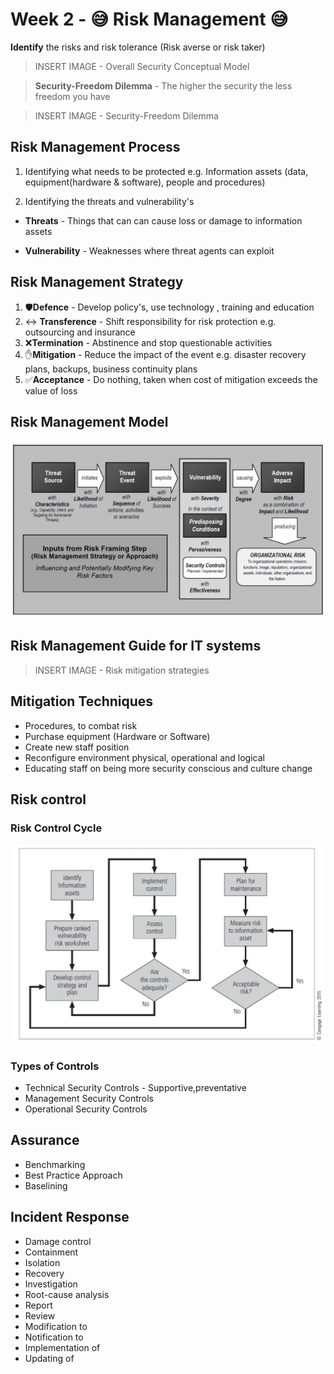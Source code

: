 # Week 2 - 😅 Risk Management 😅

**Identify** the risks and risk tolerance (Risk averse or risk taker)

> INSERT IMAGE - Overall Security Conceptual Model

> **Security-Freedom Dilemma** - The higher the security the less freedom you have

> INSERT IMAGE - Security-Freedom Dilemma

## Risk Management Process

1. Identifying what needs to be protected e.g. Information assets (data, equipment(hardware & software), people and procedures)

2. Identifying the threats and vulnerability's

- **Threats** - Things that can can cause loss or damage to information assets

- **Vulnerability** - Weaknesses where threat agents can exploit

## Risk Management Strategy

1. 🛡️**Defence** - Develop policy's, use technology , training and education
2. ↔️ **Transference** - Shift responsibility for risk protection e.g. outsourcing and insurance
3. ❌**Termination** - Abstinence and stop questionable activities
4. ✋**Mitigation** - Reduce the impact of the event e.g. disaster recovery plans, backups, business continuity plans
5. ✅**Acceptance** - Do nothing, taken when cost of mitigation exceeds the value of loss

## Risk Management Model

![risk-model](images/risk-model.png)

## Risk Management Guide for IT systems

> INSERT IMAGE - Risk mitigation strategies

## Mitigation Techniques

- Procedures, to combat risk
- Purchase equipment (Hardware or Software)
- Create new staff position
- Reconfigure environment physical, operational and logical
- Educating staff on being more security conscious and culture change

## Risk control

### Risk Control Cycle

![risk-control](images/risk-control.png)

### Types of Controls

- Technical Security Controls - Supportive,preventative
- Management Security Controls
- Operational Security Controls

## Assurance

- Benchmarking
- Best Practice Approach
- Baselining

## Incident Response

- Damage control
- Containment
- Isolation
- Recovery
- Investigation
- Root-cause analysis
- Report
- Review
- Modification to
- Notification to
- Implementation of
- Updating of
